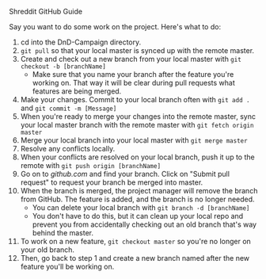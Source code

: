 Shreddit GitHub Guide

Say you want to do some work on the project. Here's what to do:

1. cd into the DnD-Campaign directory.
2. `git pull` so that your local master is synced up with the remote master.
3. Create and check out a new branch from your local master with `git checkout -b [branchName]`
    - Make sure that you name your branch after the feature you're working on. That way it will be clear during pull requests what features are being merged.
4. Make your changes. Commit to your local branch often with `git add .` and `git commit -m [Message]`
5. When you're ready to merge your changes into the remote master, sync your local master branch with the remote master with `git fetch origin master`
6. Merge your local branch into your local master with `git merge master`
7. Resolve any conflicts locally.
8. When your conflicts are resolved on your local branch, push it up to the remote with `git push origin [branchName]` 
9. Go on to *github.com* and find your branch. Click on "Submit pull request" to request your branch be merged into master.
10. When the branch is merged, the project manager will remove the branch from GitHub. The feature is added, and the branch is no longer needed.
    - You can delete your local branch with `git branch -d [branchName]`
    - You don't have to do this, but it can clean up your local repo and prevent you from accidentally checking out an old branch that's way behind the master.
11. To work on a new feature, `git checkout master` so you're no longer on your old branch.
12. Then, go back to step 1 and create a new branch named after the new feature you'll be working on.
